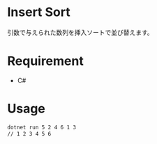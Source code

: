 # Insert Sort
引数で与えられた数列を挿入ソートで並び替えます。

# Requirement
* C#

# Usage
```bash
dotnet run 5 2 4 6 1 3
// 1 2 3 4 5 6
```